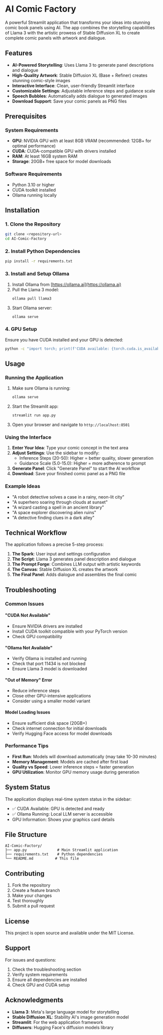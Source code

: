 # AI Comic Factory

A powerful Streamlit application that transforms your ideas into stunning comic book panels using AI. The app combines the storytelling capabilities of Llama 3 with the artistic prowess of Stable Diffusion XL to create complete comic panels with artwork and dialogue.

## Features

- **AI-Powered Storytelling**: Uses Llama 3 to generate panel descriptions and dialogue
- **High-Quality Artwork**: Stable Diffusion XL (Base + Refiner) creates stunning comic-style images
- **Interactive Interface**: Clean, user-friendly Streamlit interface
- **Customizable Settings**: Adjustable inference steps and guidance scale
- **Speech Bubbles**: Automatically adds dialogue to generated images
- **Download Support**: Save your comic panels as PNG files

## Prerequisites

### System Requirements

- **GPU**: NVIDIA GPU with at least 8GB VRAM (recommended: 12GB+ for optimal performance)
- **CUDA**: CUDA-compatible GPU with drivers installed
- **RAM**: At least 16GB system RAM
- **Storage**: 20GB+ free space for model downloads

### Software Requirements

- Python 3.10 or higher
- CUDA toolkit installed
- Ollama running locally

## Installation

### 1. Clone the Repository

```bash
git clone <repository-url>
cd AI-Comic-Factory
```

### 2. Install Python Dependencies

```bash
pip install -r requirements.txt
```

### 3. Install and Setup Ollama

1. Install Ollama from [https://ollama.ai](https://ollama.ai)
2. Pull the Llama 3 model:
   ```bash
   ollama pull llama3
   ```
3. Start Ollama server:
   ```bash
   ollama serve
   ```

### 4. GPU Setup

Ensure you have CUDA installed and your GPU is detected:

```bash
python -c "import torch; print(f'CUDA available: {torch.cuda.is_available()}')"
```

## Usage

### Running the Application

1. Make sure Ollama is running:
   ```bash
   ollama serve
   ```

2. Start the Streamlit app:
   ```bash
   streamlit run app.py
   ```

3. Open your browser and navigate to `http://localhost:8501`

### Using the Interface

1. **Enter Your Idea**: Type your comic concept in the text area
2. **Adjust Settings**: Use the sidebar to modify:
   - Inference Steps (20-50): Higher = better quality, slower generation
   - Guidance Scale (5.0-15.0): Higher = more adherence to prompt
3. **Generate Panel**: Click "Generate Panel" to start the AI workflow
4. **Download**: Save your finished comic panel as a PNG file

### Example Ideas

- "A robot detective solves a case in a rainy, neon-lit city"
- "A superhero soaring through clouds at sunset"
- "A wizard casting a spell in an ancient library"
- "A space explorer discovering alien ruins"
- "A detective finding clues in a dark alley"

## Technical Workflow

The application follows a precise 5-step process:

1. **The Spark**: User input and settings configuration
2. **The Script**: Llama 3 generates panel description and dialogue
3. **The Prompt Forge**: Combines LLM output with artistic keywords
4. **The Canvas**: Stable Diffusion XL creates the artwork
5. **The Final Panel**: Adds dialogue and assembles the final comic

## Troubleshooting

### Common Issues

#### "CUDA Not Available"
- Ensure NVIDIA drivers are installed
- Install CUDA toolkit compatible with your PyTorch version
- Check GPU compatibility

#### "Ollama Not Available"
- Verify Ollama is installed and running
- Check that port 11434 is not blocked
- Ensure Llama 3 model is downloaded

#### "Out of Memory" Error
- Reduce inference steps
- Close other GPU-intensive applications
- Consider using a smaller model variant

#### Model Loading Issues
- Ensure sufficient disk space (20GB+)
- Check internet connection for initial downloads
- Verify Hugging Face access for model downloads

### Performance Tips

- **First Run**: Models will download automatically (may take 10-30 minutes)
- **Memory Management**: Models are cached after first load
- **Quality vs Speed**: Lower inference steps = faster generation
- **GPU Utilization**: Monitor GPU memory usage during generation

## System Status

The application displays real-time system status in the sidebar:
- ✅ CUDA Available: GPU is detected and ready
- ✅ Ollama Running: Local LLM server is accessible
- GPU Information: Shows your graphics card details

## File Structure

```
AI-Comic-Factory/
├── app.py              # Main Streamlit application
├── requirements.txt    # Python dependencies
└── README.md          # This file
```

## Contributing

1. Fork the repository
2. Create a feature branch
3. Make your changes
4. Test thoroughly
5. Submit a pull request

## License

This project is open source and available under the MIT License.

## Support

For issues and questions:
1. Check the troubleshooting section
2. Verify system requirements
3. Ensure all dependencies are installed
4. Check GPU and CUDA setup

## Acknowledgments

- **Llama 3**: Meta's large language model for storytelling
- **Stable Diffusion XL**: Stability AI's image generation model
- **Streamlit**: For the web application framework
- **Diffusers**: Hugging Face's diffusion models library
